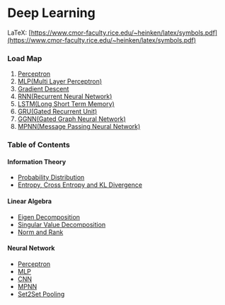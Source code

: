 # Deep Learning
LaTeX: [https://www.cmor-faculty.rice.edu/~heinken/latex/symbols.pdf](https://www.cmor-faculty.rice.edu/~heinken/latex/symbols.pdf)

### Load Map
1. [Perceptron](./neural-network/perceptron.md)
2. [MLP(Multi Layer Perceptron)](./neural-network/mlp.md)
3. [Gradient Descent](./neural-network/gradient-descent.md)
4. [RNN(Recurrent Neural Network)]()
5. [LSTM(Long Short Term Memory)]()
6. [GRU(Gated Recurrent Unit)]()
7. [GGNN(Gated Graph Neural Network)]()
8. [MPNN(Message Passing Neural Network)]()

### Table of Contents

#### Information Theory
- [Probability Distribution](./information-theory/probability-distribution.md)
- [Entropy, Cross Entropy and KL Divergence](./information-theory/entropy-kl.md)

#### Linear Algebra
- [Eigen Decomposition](./linear-algebra/eigen-decomposition.md)
- [Singular Value Decomposition](./linear-algebra/singular-value-decomposition.md)
- [Norm and Rank](./linear-algebra/norm-rank.md)

#### Neural Network
- [Perceptron](./neural-network/perceptron.md)
- [MLP](./neural-network/mlp.md)
- [CNN](./neural-network/cnn.md)
- [MPNN](./neural-network/mpnn.md)
- [Set2Set Pooling](./neural-network/set2set.md)
